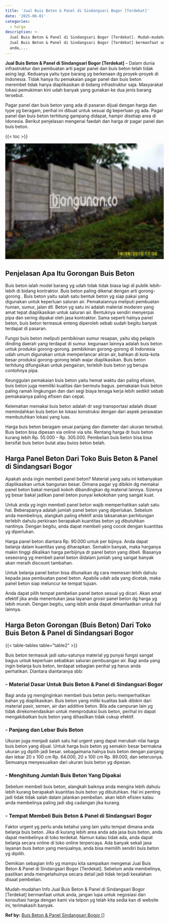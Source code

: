 ```yaml
---
title: 'Jual Buis Beton & Panel di Sindangsari Bogor [Terdekat]'
date: '2025-06-01'
categories:
  - harga
description: >-
  Jual Buis Beton & Panel di Sindangsari Bogor [Terdekat]. Mudah-mudahan Info
  Jual Buis Beton & Panel di Sindangsari Bogor [Terdekat] bermanfaat untuk
  anda,...
---
```


**Jual Buis Beton & Panel di Sindangsari Bogor \[Terdekat\]** – Dalam dunia infrastruktur dan pembuatan arti pagar panel dan buis beton telah tidak asing lagi. Keduanya yaitu type barang yg berkenaan dg proyek-proyek di Indonesia. Tidak hanya itu pemakaian pagar panel dan buis beton merembet tidak hanya diaplikasikan di bidang infrastruktur saja. Masyarakat lokasi pemukiman kini udah banyak yang gunakan ke dua jenis barang tersebut.

Pagar panel dan buis beton yang ada di pasaran dijual dengan harga dan type yg beragam, perihal ini dibuat untuk sesuai dg keperluan yg ada. Pagar panel dan buis beton terhitung gampang didapat, hampir disetiap area di Idonesia. Berikut penjelasan mengenai faedah dan harga dr pagar panel dan buis beton.

{{< toc >}}

![Jual Buis Beton & Panel di Sindangsari Bogor [Terdekat]](/images/jual-panel-buis-beton-murah-49.png)

## Penjelasan Apa Itu Gorongan Buis Beton

Buis beton ialah model barang yg udah tidak tidak biasa lagi di publik lebih-lebih di bidang kontraktor. Buis beton paling dikenal dengan arti gorong-gorong . Buis beton yaitu salah satu bentuk beton yg siap pakai yang digunakan untuk keperluan saluran air. Pemakaiannya meliputi pembuatan hunian, sumur, jalan dll. Beton yg satu ini adalah material moderen yang amat tepat diaplikasikan untuk saluran air. Bentuknya sendiri menyerpai pipa dan sering dipakai oleh jasa kontraktor. Sama seperti halnya panel beton, buis beton termasuk enteng diperoleh sebab sudah begitu banyak terdapat di pasaran.

Fungsi buis beton meliputi pembikinan sumur resapan, yaitu sbg pelapis dinding daerah yang terdapat di sumur. kegunaan lainnya adalah buis beton untuk produksi gorong-gorong. pembikinan gorong-gorong di Indonesia udah umum digunakan untuk memperlancar aliran air, bahkan di kota-kota besar produksi gorong-gorong telah wajar diaplikasikan. Buis beton terhitung difungsikan untuk pengairan, terlebih buis beton yg berupa contohnya pipa.

Keunggulan pemakaian buis beton yaitu hemat waktu dan paling efisien, buis beton juga memiliki kualitas dan bermutu bagus. pemakaian buis beton paling ramah lingkungan dan dari segi biaya tenaga kerja lebih sedikit sebab pemakaianya paling efisien dan cepat.

Kelemahan memakai buis beton adalah dr segi transportasi adalah disaat memindahkan buis beton ke lokasi konstruksi dengan dari aspek perawatan membutuhkan lokasi yang luas.

Harga buis beton beragam seuai panjang dan diameter dari ukuran tersebut. Buis beton bisa dipesan via online via site. Rentang harga dr buis beton kurang lebih Rp. 55.000 – Rp. 305.000. Pembelian buis beton bisa bisa bersifat buis beton bulat atau buios beton belah.

## Harga Panel Beton Dari Toko Buis Beton & Panel di Sindangsari Bogor

Apakah anda ingin membeli panel beton? Material yang satu ini kebanyakan diaplikasikan untuk bangunan besar. Dimana pagar yg dibikin dg memakai panel beton bakal menjadi kokoh dibandingkan dg material lainnya. Sizenya yg besar bakal jadikan panel beton punyai kekokohan yang sangat kuat.

Untuk anda yg ingin membeli panel beton wajib memperhatikan salah satu hal. Beberapanya adalah jumlah panel beton yang diperlukan. Sebelum anda membelinya, alangkah paling efektif anda laksanakan perhitungan terlebih dahulu perkiraan berapakah kuantitas beton yg dibutuhkan nantinya. Dengan begitu, anda dapat membeli yang cocok dengan kuantitas yg diperlukan.

Harga panel beton diantara Rp. 90.000 untuk per bijinya. Anda dapat belanja dalam kuantitas yang diharapkan. Semakin banyak, maka harganya makin tinggi dikalikan harga perbijinya dr panel beton yang dibeli. Biasanya seseorang yg membeli panel beton didalam jumlah yang sangat banyak akan meraih discount tambahan.

Untuk belanja panel beton bisa ditunaikan dg cara memesan lebih dahulu kepada jasa pembuatan panel beton. Apabila udah ada yang dicetak, maka panel beton siap meluncur ke tempat tujuan.

Anda dapat pilih tempat pembelian panel beton sesuai yg dicari. Akan amat efektif jika anda menentukan jasa layanan grosir panel beton dg harga yg lebih murah. Dengan begitu, uang lebih anda dapat dimanfaatkan untuk hal lainnya.

## Harga Beton Gorongan (Buis Beton) Dari Toko Buis Beton & Panel di Sindangsari Bogor

{{< table-tables table="table2" >}}

Buis beton termasuk jadi satu-satunya material yg punyai fungsi sangat bagus untuk keperluan sebabkan saluran pembuangan air. Bagi anda yang ingin belanja buis beton, terdapat sebagian perihal yg harus anda perhatikan. Diantara diantaranya sbb:

### \- Material Dasar Untuk Buis Beton & Panel di Sindangsari Bogor

Bagi anda yg menginginkan membeli buis beton perlu memperhatikan bahan yg diaplikasikan. Buis beton yang miliki kualitas baik dibikin dari material pasir, semen, air dan additive beton. Bila ada campuran lain yg tidak direkomendasikan untuk memproduksi buis beton, perihal ini dapat mengakibatkan buis beton yang dihasilkan tidak cukup efektif.

### \- Panjang dan Lebar Buis Beton

Ukuran juga menjadi salah satu hal urgent yang dapat merubah nilai harga buis beton yang dijual. Untuk harga buis beton yg semakin besar bermakna ukuran yg dipilih jadi besar. sebagaimana halnya buis beton dengan panjang dan lebar 20 x 100 cm Rp. 64.000, 20 x 100 cm Rp. 89.000, dan seterusnya. Semuanya menyesuaikan dari ukuran buis beton yg dipesan.

### \- Menghitung Jumlah Buis Beton Yang Dipakai

Sebelum membeli buis beton, alangkah baiknya anda mengira lebih dahulu lebih kurang berapakah kuantitas buis beton yg dibutuhkan. Hal ini penting jadi tidak tidak salah dalam jalankan pembelian. akan lebih efisien kalau anda membelinya paling jadi sbg cadangan jika kurang.

### \- Tempat Membeli Buis Beton & Panel di Sindangsari Bogor

Faktor urgent yg perlu anda ketahui yang lain yaitu tempat dimana anda belanja buis beton. Jika di kurang lebih area anda ada jasa buis beton, anda dapat membelinya di toko terdekat. Namun kalau tidak ada, anda dapat belanja secara online di toko online terpercaya. Ada banyak sekali jasa layanan buis beton yang menjualnya, anda bisa memilih sendiri buis beton yg dipilih.

Demikian sebagian Info yg mampu kita sampaikan mengenai Jual Buis Beton & Panel di Sindangsari Bogor \[Terdekat\]. Sebelum anda membelinya, pastikan anda mengetahuinya secara detail jadi tidak terjadi kesalahan disaat pembelian.

Mudah-mudahan Info Jual Buis Beton & Panel di Sindangsari Bogor \[Terdekat\] bermanfaat untuk anda, jangan lupa untuk negosiasi dan konsultasi harga dengan kami via telpon yg telah kita sedia kan di website ini, terimakasih banyak.

**Ref by:** [Buis Beton & Panel Sindangsari Bogor []](https://id.wikipedia.org/wiki/Buis)
